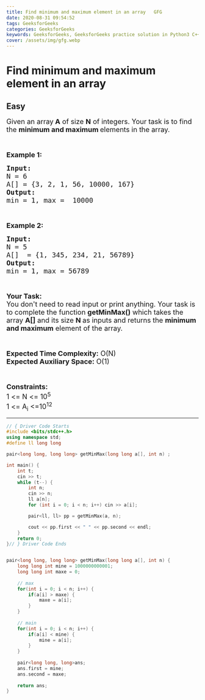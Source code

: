 ```yaml
---
title: Find minimum and maximum element in an array   GFG
date: 2020-08-31 09:54:52
tags: GeeksforGeeks
categories: GeeksforGeeks
keywords: GeeksforGeeks, GeeksforGeeks practice solution in Python3 C++ Java, Find minimum and maximum element in an array - GFG solution
cover: /assets/img/gfg.webp
---
```



# Find minimum and maximum element in an array
## Easy
<div class="problem-statement">
                <p></p><p><span style="font-size:18px">Given an array<strong> A</strong> of size <strong>N</strong> of integers. Your task is to find the <strong>minimum and maximum </strong>elements in the&nbsp;array.</span></p>

<p>&nbsp;</p>

<p><span style="font-size:18px"><strong>Example 1:</strong></span></p>

<pre><span style="font-size:18px"><strong>Input:</strong>
N = 6
A[] = {3, 2, 1, 56, 10000, 167}
<strong>Output:</strong>
min = 1, max =  10000</span></pre>

<p>&nbsp;</p>

<p><span style="font-size:18px"><strong>Example 2:</strong></span></p>

<pre><span style="font-size:18px"><strong>Input:</strong>
N = 5
A[]  = {1, 345, 234, 21, 56789}
<strong>Output:</strong>
min = 1, max = 56789</span></pre>

<p>&nbsp;</p>

<p><span style="font-size:18px"><strong>Your Task:&nbsp;&nbsp;</strong><br>
You don't need to read input or print anything. Your task is to complete the function <strong>getMinMax()</strong>&nbsp;which takes the array <strong>A[]</strong> and its size <strong>N</strong><strong> </strong>as inputs and returns the <strong>minimum and maximum</strong> element of the&nbsp;array.</span></p>

<p>&nbsp;</p>

<p><span style="font-size:18px"><strong>Expected Time Complexity:</strong> O(N)<br>
<strong>Expected Auxiliary Space:</strong> O(1)</span></p>

<p>&nbsp;</p>

<p><span style="font-size:18px"><strong>Constraints:</strong><br>
1 &lt;= N &lt;= 10<sup>5</sup><br>
1 &lt;= A<sub>i</sub> &lt;=10<sup>12</sup></span></p>
 <p></p>
            </div>

---




```cpp
// { Driver Code Starts
#include <bits/stdc++.h>
using namespace std;
#define ll long long

pair<long long, long long> getMinMax(long long a[], int n) ;

int main() {
    int t;
    cin >> t;
    while (t--) {
        int n;
        cin >> n;
        ll a[n];
        for (int i = 0; i < n; i++) cin >> a[i];

        pair<ll, ll> pp = getMinMax(a, n);

        cout << pp.first << " " << pp.second << endl;
    }
    return 0;
}// } Driver Code Ends


pair<long long, long long> getMinMax(long long a[], int n) {
    long long int mine = 1000000000001;
    long long int maxe = 0;
    
    // max 
    for(int i = 0; i < n; i++) {
        if(a[i] > maxe) {
            maxe = a[i];
        }
    }
    
    // main 
    for(int i = 0; i < n; i++) {
        if(a[i] < mine) {
            mine = a[i];
        }
    }
    
    pair<long long, long>ans;
    ans.first = mine;
    ans.second = maxe;
    
    return ans;
}
```
